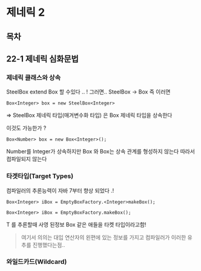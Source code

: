 # 제네릭 2

## 목차


## 22-1 제네릭 심화문법

### 제네릭 클래스와 상속

SteelBox<T> extend  Box<T> 할 수있다 .. ! 
그러면..
SteelBox<Integer> -> Box<Integer> 
  즉  이러면 
  ```
 Box<Integer> box = new SteelBox<Integer>
  ```
  
  => SteelBox<Integer> 제네릭 타입(매겨변수화 타입) 은 Box<Integer> 제네릭 타입을 상속한다

  이것도 가능한가 ?
  ```
  Box<Number> box = new Box<Integer>();
  ```
Number를 Integer가 상속하지만 Box<Number> 와 Box<Integer>는 상속 관계를 형성하지 않는다 따라서 컴파일되지 않는다
  
  
 ### 타겟타입(Target Types)
컴파일러의 추론능력이 자바 7부터 향상 되었다 .!
  
  ```
  Box<Integer> iBox = EmptyBoxFactory.<Integer>makeBox();
  
  Box<Integer> iBox = EmptyBoxFactory.makeBox();
  ```
  T 를 추론할때 사영 된정보 Box<Integer> 같은 애들을 타켓 타입이라고함!
 
 >여기서 의의는 대입 연산자의 왼편에 있는 정보를 가지고 컴파일러가 이러한 유추를 진행했다는점..
  
  
  ### 와일드카드(Wildcard)
  
  
